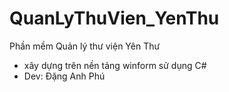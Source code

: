# QuanLyThuVien_YenThu

Phần mềm Quản lý thư viện Yên Thư
- xây dựng trên nền tảng winform sử dụng C#
- Dev: Đặng Anh Phú
